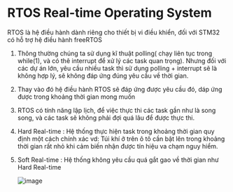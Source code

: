 # RTOS Real-time Operating System
RTOS là hệ điều hành dành riêng cho thiết bị vi điều khiển, đối với STM32 có hỗ trợ hệ điều hành freeRTOS
1. Thông thường chúng ta sử dụng kĩ thuật polling( chạy liên tục trong while(1), và có thê interrupt để xử lý các task quan trọng). Nhưng đối với các dự án lớn, yêu cầu nhiều task thì sử dụng polling + interrupt sẽ là không hợp lý, sẽ không đáp ứng đúng yêu cầu về thời gian.
2. Thay vào đó hệ điều hành RTOS sẽ đáp ứng được yêu cầu đó, dáp ứng được trong khoảng thời gian mong muốn
3. RTOS có tính năng lập lịch, để việc thực thi các task gần như là song song, và các task sẽ không phải đợi quá lâu để được thực thi.
4. Hard Real-time : Hệ thống thực hiện task trong khoảng thời gian quy định một cách chính xác
   vd: Túi khí ở trên ô tô cần bật lên trong khoảng thời gian rất nhỏ khi cảm biến nhận được tín       hiệu va chạm nguy hiểm.
5. Soft Real-time : Hệ thống không yêu cầu quá gắt gao về thời gian như Hard Real-time
   
     ![image](https://github.com/user-attachments/assets/f9dfa7a3-9c94-48c7-b91d-9cea2a4b347f)
